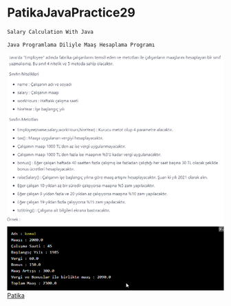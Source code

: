 # PatikaJavaPractice29
```
Salary Calculation With Java
```
```
Java Programlama Diliyle Maaş Hesaplama Programı
```
![Salary Calculation.png](Salary%20Calculation.png)
![Example.png](Example.png)
[Patika](https://www.patika.dev)


